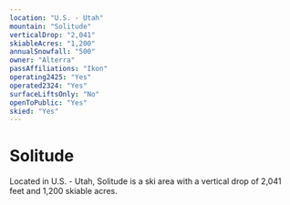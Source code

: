 ```yaml
---
location: "U.S. - Utah"
mountain: "Solitude"
verticalDrop: "2,041"
skiableAcres: "1,200"
annualSnowfall: "500"
owner: "Alterra"
passAffiliations: "Ikon"
operating2425: "Yes"
operated2324: "Yes"
surfaceLiftsOnly: "No"
openToPublic: "Yes"
skied: "Yes"
---
```


# Solitude

Located in U.S. - Utah, Solitude is a ski area with a vertical drop of 2,041 feet and 1,200 skiable acres.